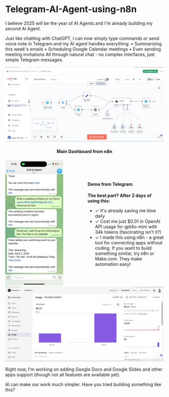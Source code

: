 # Telegram-AI-Agent-using-n8n

I believe 2025 will be the year of AI Agents and I'm already building my second AI Agent. 

Just like chatting with ChatGPT, I can now simply type commands or send voice note in Telegram and my AI agent handles everything:
• Summarizing this week's emails
• Scheduling Google Calendar meetings
• Even sending meeting invitations
All through natural chat - no complex interfaces, just simple Telegram messages. 

<div align="center">
  
<img src="dashboard.jpeg">
<h4>Main Dashboard from n8n</h4>
</div>
<div style="display: flex; align-items: center;">
  <div style="flex: 1; padding-right: 20px;">
    <img src="telegram.jpeg" height="400">
  </div>
  <div style="flex: 1;">
    <h4>Demo from Telegram</h4>
    <p><strong>The best part? After 2 days of using this:</strong></p>
    <ul>
      <li>✓ It's already saving me time daily</li>
      <li>✓ Cost me just $0.01 in OpenAI API usage for gpt4o-mini with 34k tokens (fascinating isn't it?)</li>
      <li>✓ I made this using n8n - a great tool for connecting apps without coding. If you want to build something similar, try n8n or Make.com. They make automation easy!</li>
    </ul>
  </div>
</div>

<div align="center">
<img src="openai_billing.jpeg">
</div>

Right now, I'm working on adding Google Docs and Google Slides and other apps support (though not all features are available yet).

AI can make our work much simpler. Have you tried building something like this?
